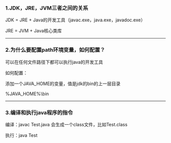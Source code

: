 ### 1.JDK，JRE，JVM三者之间的关系

JDK = JRE + Java的开发工具（javac.exe，java.exe，javadoc.exe）

JRE = JVM + Java核心类库

---

### 2.为什么要配置path环境变量，如何配置？

可以在任何文件路径下都可以执行java的开发工具

如何配置：

添加一个JAVA_HOME的变量，值是jdk的bin的上一层目录

%JAVA_HOME%\bin

---

### 3.编译和执行java程序的指令

编译：javac Test.java 会生成一个class文件，比如Test.class

执行：java Test